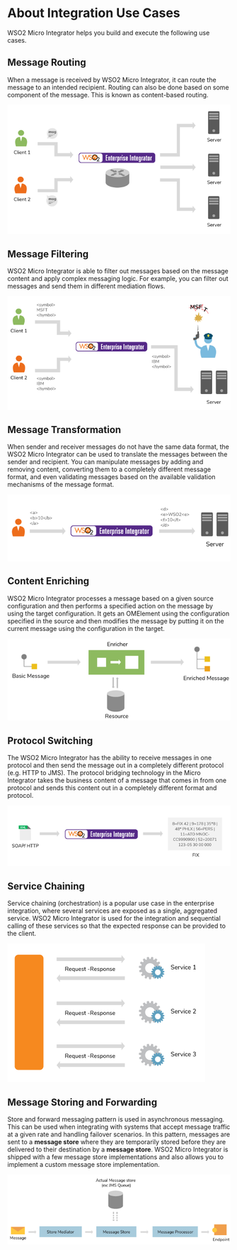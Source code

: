 # About Integration Use Cases

WSO2 Micro Integrator helps you build and execute the following use cases.

## Message Routing

When a message is received by WSO2 Micro Integrator, it can route the message to an intended recipient. Routing can also be done based on some component of the message. This is known as
content-based routing.

![message routing](../assets/img/use-cases-overview/message-routing-new.png)

## Message Filtering

WSO2 Micro Integrator is able to filter out messages based on the message content and apply complex messaging logic. For example, you can filter out messages and send them in different mediation flows.

![message filtering](../assets/img/use-cases-overview/message-filtering-new.png)

## Message Transformation

When sender and receiver messages do not have the same data format, the WSO2 Micro Integrator can be used to translate the messages between the sender and recipient. You can manipulate messages by adding and
removing content, converting them to a completely different message format, and even validating messages based on the available validation mechanisms of the message format.

![message transformation](../assets/img/use-cases-overview/message-transformation-new.png)  

## Content Enriching

WSO2 Micro Integrator processes a message based on a given source configuration and then performs a specified action on the message by using the target configuration. It gets an OMElement using the configuration specified in the source and then modifies the message by putting it on the current message using the configuration in the target.

![content enriching](../assets/img/use-cases-overview/content-enriching-new.png)  

## Protocol Switching

The WSO2 Micro Integrator has the ability to receive messages in one protocol and then send the message out in a completely different protocol (e.g. HTTP to JMS). The protocol bridging technology in the Micro Integrator takes the business content of a message that comes in from one protocol and sends this content out in a completely different format and protocol.

![protocol switching new](../assets/img/use-cases-overview/protocol-switching-new.png)  

## Service Chaining

Service chaining (orchestration) is a popular use case in the enterprise integration, where several services are exposed as a single, aggregated service. WSO2 Micro Integrator is used for the integration and sequential calling of these services so that the expected response can be provided to the client.

![service chaining](../assets/img/use-cases-overview/service-chaining-new.png)

## Message Storing and Forwarding

Store and forward messaging pattern is used in asynchronous messaging. This can be used when integrating with systems that accept message traffic at a given rate and handling failover scenarios. In this
pattern, messages are sent to a **message store** where they are temporarily stored before they are delivered to their destination by a **message store**. WSO2 Micro Integrator is shipped with a few message store
implementations and also allows you to implement a custom message store implementation.

![message store and forward](../assets/img/use-cases-overview/store-and-forward-new.png)

